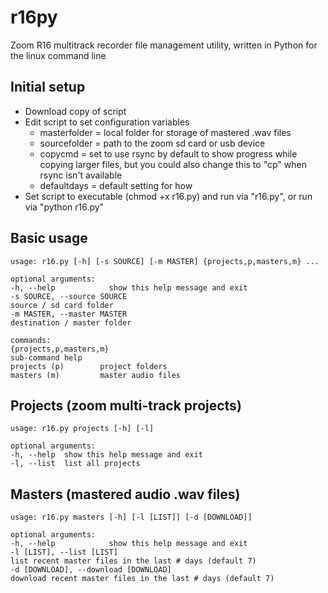 # r16py

Zoom R16 multitrack recorder file management utility, written in Python for the linux command line

## Initial setup

- Download copy of script
- Edit script to set configuration variables
  - masterfolder = local folder for storage of mastered .wav files
  - sourcefolder = path to the zoom sd card or usb device 
  - copycmd = set to use rsync by default to show progress while copying larger files, but you could also change this to "cp" when rsync isn't available
  - defaultdays = default setting for how 
- Set script to executable (chmod +x r16.py) and run via "r16.py", or run via "python r16.py"

## Basic usage

```
usage: r16.py [-h] [-s SOURCE] [-m MASTER] {projects,p,masters,m} ...

optional arguments:
-h, --help            show this help message and exit
-s SOURCE, --source SOURCE
source / sd card folder
-m MASTER, --master MASTER
destination / master folder

commands:
{projects,p,masters,m}
sub-command help
projects (p)        project folders
masters (m)         master audio files

```

## Projects (zoom multi-track projects)

```
usage: r16.py projects [-h] [-l]

optional arguments:
-h, --help  show this help message and exit
-l, --list  list all projects
```

## Masters (mastered audio .wav files)

```
usage: r16.py masters [-h] [-l [LIST]] [-d [DOWNLOAD]]

optional arguments:
-h, --help            show this help message and exit
-l [LIST], --list [LIST]
list recent master files in the last # days (default 7)
-d [DOWNLOAD], --download [DOWNLOAD]
download recent master files in the last # days (default 7)
```
